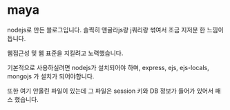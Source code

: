 # maya

nodejs로 만든 블로그입니다. 솔찍히 앤귤라js랑 j쿼리랑 썪여서 조금 지저분 한 느낌이 듭니다.

웹접근성 및 웹 표준을 지킬려고 노력했습니다.

기본적으로 사용하실려면 nodejs가 설치되어야 하며, express, ejs, ejs-locals, mongojs 가 설치가 되어야합니다.

또한 여기 안올린 파일이 있는데 그 파일은 session 키와 DB 정보가 들어가 있어서 패스 했습니다.

